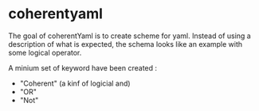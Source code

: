 # coherentyaml

The goal of coherentYaml is to create scheme for yaml. Instead of
using a description of what is expected, the schema looks like an
example with some logical operator.

A minium set of keyword have been created :
- "Coherent" (a kinf of logicial and)
- "OR"
- "Not"


